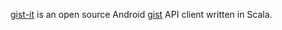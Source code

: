[gist-it][1] is an open source Android [gist][2] API client written in Scala.

[1]: https://github.com/jberkel/gist-it
[2]: https://gist.github.com/
